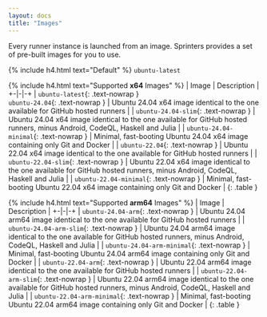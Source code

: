 ```yaml
---
layout: docs
title: "Images"
---
```


Every runner instance is launched from an image. Sprinters provides a set of pre-built images for you to use.

{% include h4.html text="Default" %}
`ubuntu-latest`

{% include h4.html text="Supported <strong>x64</strong> Images" %}
| Image | Description |
+-|-|-+
| `ubuntu-latest`{: .text-nowrap } <br> `ubuntu-24.04`{: .text-nowrap } | Ubuntu 24.04 x64 image identical to the one available for GitHub hosted runners |
| `ubuntu-24.04-slim`{: .text-nowrap } | Ubuntu 24.04 x64 image identical to the one available for GitHub hosted runners, minus Android, CodeQL, Haskell and Julia |
| `ubuntu-24.04-minimal`{: .text-nowrap } | Minimal, fast-booting Ubuntu 24.04 x64 image containing only Git and Docker |
| `ubuntu-22.04`{: .text-nowrap } | Ubuntu 22.04 x64 image identical to the one available for GitHub hosted runners |
| `ubuntu-22.04-slim`{: .text-nowrap } | Ubuntu 22.04 x64 image identical to the one available for GitHub hosted runners, minus Android, CodeQL, Haskell and Julia |
| `ubuntu-22.04-minimal`{: .text-nowrap } | Minimal, fast-booting Ubuntu 22.04 x64 image containing only Git and Docker |
{: .table }

{% include h4.html text="Supported <strong>arm64</strong> Images" %}
| Image | Description |
+-|-|-+
| `ubuntu-24.04-arm`{: .text-nowrap } | Ubuntu 24.04 arm64 image identical to the one available for GitHub hosted runners |
| `ubuntu-24.04-arm-slim`{: .text-nowrap } | Ubuntu 24.04 arm64 image identical to the one available for GitHub hosted runners, minus Android, CodeQL, Haskell and Julia |
| `ubuntu-24.04-arm-minimal`{: .text-nowrap } | Minimal, fast-booting Ubuntu 24.04 arm64 image containing only Git and Docker |
| `ubuntu-22.04-arm`{: .text-nowrap } | Ubuntu 22.04 arm64 image identical to the one available for GitHub hosted runners |
| `ubuntu-22.04-arm-slim`{: .text-nowrap } | Ubuntu 22.04 arm64 image identical to the one available for GitHub hosted runners, minus Android, CodeQL, Haskell and Julia |
| `ubuntu-22.04-arm-minimal`{: .text-nowrap } | Minimal, fast-booting Ubuntu 22.04 arm64 image containing only Git and Docker |
{: .table }
